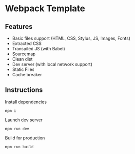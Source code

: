 # Webpack Template

## Features

- Basic files support (HTML, CSS, Stylus, JS, Images, Fonts)
- Extracted CSS
- Transpiled JS (with Babel)
- Sourcemap
- Clean dist
- Dev server (with local network support)
- Static Files
- Cache breaker

## Instructions

Install dependencies

```npm i```

Launch dev server

```npm run dev```

Build for production

```npm run build```